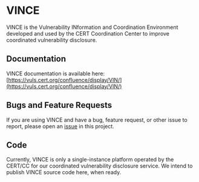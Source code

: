 # VINCE

VINCE is the Vulnerability INformation and Coordination Environment developed and used by the CERT Coordination Center to improve coordinated vulnerability disclosure.

## Documentation

VINCE documentation is available here: [https://vuls.cert.org/confluence/display/VIN/](https://vuls.cert.org/confluence/display/VIN/)

## Bugs and Feature Requests

If you are using VINCE and have a bug, feature request, or other issue to report, please open an [issue](https://github.com/CERTCC/VINCE/issues) in this project.

## Code

Currently, VINCE is only a single-instance platform operated by the CERT/CC for our coordinated vulnerability disclosure service. We intend to publish VINCE source code here, when ready.
